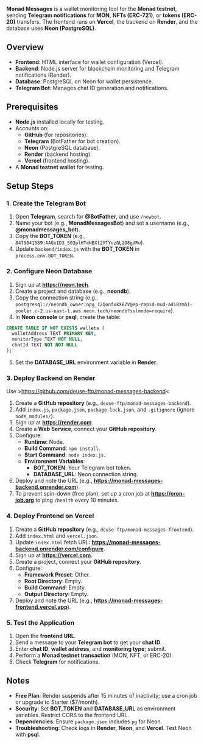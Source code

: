 **Monad Messages** is a wallet monitoring tool for the **Monad testnet**, sending **Telegram notifications** for **MON**, **NFTs (ERC-721)**, or **tokens (ERC-20)** transfers. The frontend runs on **Vercel**, the backend on **Render**, and the database uses **Neon (PostgreSQL)**.

## Overview

- **Frontend**: HTML interface for wallet configuration (Vercel).
- **Backend**: Node.js server for blockchain monitoring and Telegram notifications (Render).
- **Database**: PostgreSQL on Neon for wallet persistence.
- **Telegram Bot**: Manages chat ID generation and notifications.

## Prerequisites

- **Node.js** installed locally for testing.
- Accounts on:
  - **GitHub** (for repositories).
  - **Telegram** (BotFather for bot creation).
  - **Neon** (PostgreSQL database).
  - **Render** (backend hosting).
  - **Vercel** (frontend hosting).
- A **Monad testnet wallet** for testing.

## Setup Steps

### 1. Create the Telegram Bot

1. Open **Telegram**, search for **@BotFather**, and use `/newbot`.
2. Name your bot (e.g., **MonadMessagesBot**) and set a username (e.g., **@monadmessages_bot**).
3. Copy the **BOT_TOKEN** (e.g., `8479041589:AAGxID3_S03plHTeNBXt2XTYozGL2O8gVRo`).
4. Update `backend/index.js` with the **BOT_TOKEN** in `process.env.BOT_TOKEN`.

### 2. Configure Neon Database

1. Sign up at **https://neon.tech**.
2. Create a project and database (e.g., **neondb**).
3. Copy the connection string (e.g., `postgresql://neondb_owner:npg_12QonfxkXBZV@ep-rapid-mud-adi8zmh1-pooler.c-2.us-east-1.aws.neon.tech/neondb?sslmode=require`).
4. In **Neon console** or **psql**, create the table:

```sql
CREATE TABLE IF NOT EXISTS wallets (
  walletAddress TEXT PRIMARY KEY,
  monitorType TEXT NOT NULL,
  chatId TEXT NOT NOT NULL
);
```

5. Set the **DATABASE_URL** environment variable in **Render**.

### 3. Deploy Backend on Render

Use >https://github.com/deuse-ftp/monad-messages-backend<

1. Create a **GitHub repository** (e.g., `deuse-ftp/monad-messages-backend`).
2. Add `index.js`, `package.json`, `package-lock.json`, and `.gitignore` (ignore `node_modules/`).
3. Sign up at **https://render.com**.
4. Create a **Web Service**, connect your **GitHub repository**.
5. Configure:
   - **Runtime**: Node.
   - **Build Command**: `npm install`.
   - **Start Command**: `node index.js`.
   - **Environment Variables**:
     - **BOT_TOKEN**: Your Telegram bot token.
     - **DATABASE_URL**: Neon connection string.
6. Deploy and note the URL (e.g., **https://monad-messages-backend.onrender.com**).
7. To prevent spin-down (free plan), set up a cron job at **https://cron-job.org** to ping `/health` every 10 minutes.

### 4. Deploy Frontend on Vercel

1. Create a **GitHub repository** (e.g., `deuse-ftp/monad-messages-frontend`).
2. Add `index.html` and `vercel.json`.
3. Update `index.html` fetch URL: **https://monad-messages-backend.onrender.com/configure**.
4. Sign up at **https://vercel.com**.
5. Create a project, connect your **GitHub repository**.
6. Configure:
   - **Framework Preset**: Other.
   - **Root Directory**: Empty.
   - **Build Command**: Empty.
   - **Output Directory**: Empty.
7. Deploy and note the URL (e.g., **https://monad-messages-frontend.vercel.app**).

### 5. Test the Application

1. Open the **frontend URL**.
2. Send a message to your **Telegram bot** to get your **chat ID**.
3. Enter **chat ID**, **wallet address**, and **monitoring type**; submit.
4. Perform a **Monad testnet transaction** (MON, NFT, or ERC-20).
5. Check **Telegram** for notifications.

## Notes

- **Free Plan**: Render suspends after 15 minutes of inactivity; use a cron job or upgrade to Starter ($7/month).
- **Security**: Set **BOT_TOKEN** and **DATABASE_URL** as environment variables. Restrict CORS to the frontend URL.
- **Dependencies**: Ensure `package.json` includes `pg` for Neon.
- **Troubleshooting**: Check logs in **Render**, **Neon**, and **Vercel**. Test Neon with **psql**.
